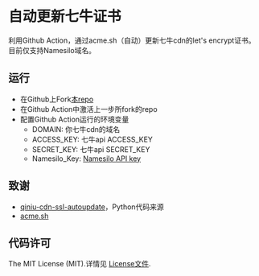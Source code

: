 # 自动更新七牛证书
利用Github Action，通过acme.sh（自动）更新七牛cdn的let's encrypt证书。目前仅支持Namesilo域名。

## 运行
 - 在Github上Fork[本repo](https://github.com/dzhuang/qiniu-cdn-ssl-autoupdate-via-github-action)
 - 在Github Action中激活上一步所fork的repo
 - 配置Github Action运行的环境变量
    - DOMAIN: 你七牛cdn的域名
    - ACCESS_KEY: 七牛api ACCESS_KEY
    - SECRET_KEY: 七牛api SECRET_KEY
    - Namesilo_Key: [Namesilo API key](https://www.namesilo.com/account_api.php)

## 致谢
  - [qiniu-cdn-ssl-autoupdate](https://github.com/daozzg/qiniu-cdn-ssl-autoupdate)，Python代码来源
  - [acme.sh](https://github.com/Neilpang/acme.sh)

## 代码许可

The MIT License (MIT).详情见 [License文件](https://github.com/qiniu/python-sdk/blob/master/LICENSE).
